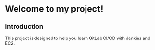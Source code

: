 # Welcome to my project!

## Introduction

This project is designed to help you learn GitLab CI/CD with Jenkins and EC2.
